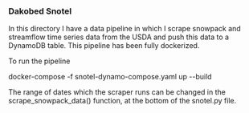 ### Dakobed Snotel

In this directory I have a data pipeline in which I scrape snowpack and streamflow time series data from the USDA and push 
this data to a DynamoDB table.  This pipeline has been fully dockerized.  

To run the pipeline


docker-compose -f snotel-dynamo-compose.yaml up --build

The range of dates which the scraper runs can be changed in the scrape_snowpack_data() function, at the bottom of the 
snotel.py file.  






